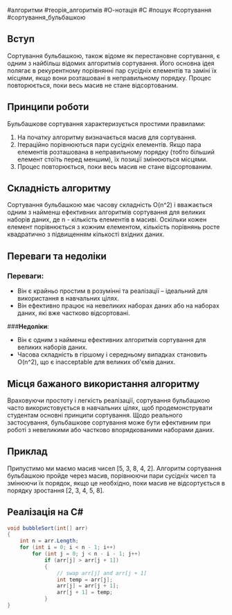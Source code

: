 #алгоритми #теорія_алгоритмів #О-нотація #C #пошук #сортування  #сортування_бульбашкою
## Вступ

Сортування бульбашкою, також відоме як перестановне сортування, є одним з найбільш відомих алгоритмів сортування. Його основна ідея полягає в рекурентному порівнянні пар сусідніх елементів та заміні їх місцями, якщо вони розташовані в неправильному порядку. Процес повторюється, поки весь масив не стане відсортованим.
## Принципи роботи

Бульбашкове сортування характеризується простими правилами:

1. На початку алгоритму визначається масив для сортування.
2. Ітераційно порівнюються пари сусідніх елементів. Якщо пара елементів розташована в неправильному порядку (тобто більший елемент стоїть перед меншим), їх позиції змінюються місцями.
3. Процес повторюється, поки весь масив не стане відсортованим.
## Складність алгоритму

Сортування бульбашкою має часову складність O(n^2) і вважається одним з найменш ефективних алгоритмів сортування для великих наборів даних, де n - кількість елементів в масиві. Оскільки кожен елемент порівнюється з кожним елементом, кількість порівнянь росте квадратично з підвищенням кількості вхідних даних.
## Переваги та недоліки

### **Переваги**:
- Він є крайньо простим в розумінні та реалізації – ідеальний для використання в навчальних цілях.
- Він ефективно працює на невеликих наборах даних або на наборах даних, які вже частково відсортовані.

###**Недоліки**:
- Він є одним з найменш ефективних алгоритмів сортування для великих наборів даних.
- Часова складність в гіршому і середньому випадках становить O(n^2), що є inacceptable для великих об'ємів даних.
## Місця бажаного використання алгоритму

Враховуючи простоту і легкість реалізації, сортування бульбашкою часто використовується в навчальних цілях, щоб продемонструвати студентам основні принципи сортування. Щодо реального застосування, бульбашкове сортування може бути ефективним при роботі з невеликими або частково впорядкованими наборами даних.
## Приклад

Припустимо ми маємо масив чисел [5, 3, 8, 4, 2]. Алгоритм сортування бульбашкою пройде через масив, порівнюючи пари сусідніх чисел та змінюючи їх порядок, якщо це необхідно, поки масив не відсортується в порядку зростання [2, 3, 4, 5, 8].

## Реалізація на C\#

```C#
void bubbleSort(int[] arr)
{
    int n = arr.Length;
    for (int i = 0; i < n - 1; i++)
        for (int j = 0; j < n - i - 1; j++)
            if (arr[j] > arr[j + 1])
            {
                // swap arr[j] and arr[j + 1]
                int temp = arr[j];
                arr[j] = arr[j + 1];
                arr[j + 1] = temp;
            }
}
```
